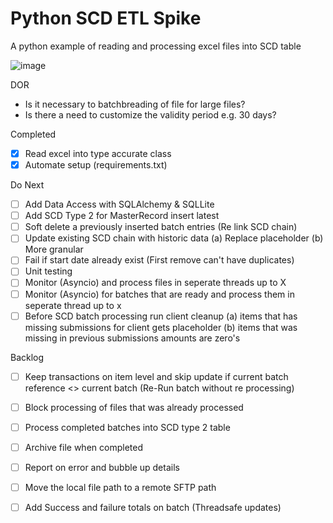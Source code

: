 # Python SCD ETL Spike
A python example of reading and processing excel files into SCD table

![image](https://user-images.githubusercontent.com/2478826/195193457-017be171-4451-40d8-84de-b85df3678fc7.png)

DOR
- Is it necessary to batchbreading of file for large files?
- Is there a need to customize the validity period e.g. 30 days?

Completed
- [X] Read excel into type accurate class
- [X] Automate setup (requirements.txt)

Do Next
- [ ] Add Data Access with SQLAlchemy & SQLLite
- [ ] Add SCD Type 2 for MasterRecord insert latest
- [ ] Soft delete a previously inserted batch entries (Re link SCD chain)
- [ ] Update existing SCD chain with historic data (a) Replace placeholder (b) More granular
- [ ] Fail if start date already exist (First remove can't have duplicates)
- [ ] Unit testing
- [ ] Monitor (Asyncio) and process files in seperate threads up to X
- [ ] Monitor (Asyncio) for batches that are ready and process them in seperate thread up to x
- [ ] Before SCD batch processing run client cleanup (a) items that has missing submissions for client gets placeholder (b) items that was missing in previous submissions amounts are zero's

Backlog
- [ ] Keep transactions on item level and skip update if current batch reference <> current batch (Re-Run batch without re processing)
- [ ] Block processing of files that was already processed
- [ ] Process completed batches into SCD type 2 table
- [ ] Archive file when completed
- [ ] Report on error and bubble up details
- [ ] Move the local file path to a remote SFTP path
- [ ] Add Success and failure totals on batch (Threadsafe updates)


